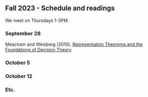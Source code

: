 ## Fall 2023 - Schedule and readings

We meet on Thursdays 1-3PM. 

### September 28

Meacham and  Weisberg (2010), [Representation Theorems and the Foundations of
Decision Theory](https://drive.google.com/file/d/11ovOEKqHQ2MgLIUZzwi1ZtQUi2eo1n7l/view?usp=sharing
)

### October 5

### October 12

### Etc. 

